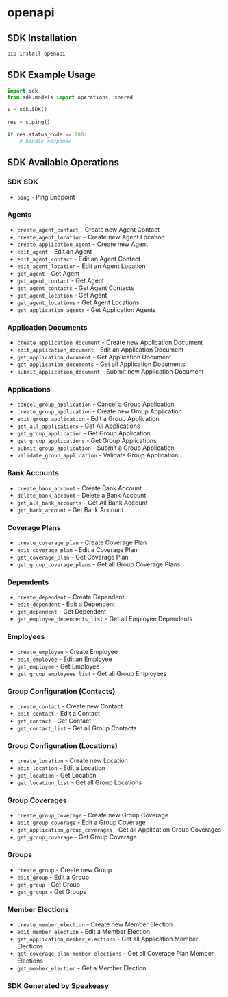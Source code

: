 # openapi

<!-- Start SDK Installation -->
## SDK Installation

```bash
pip install openapi
```
<!-- End SDK Installation -->

## SDK Example Usage
<!-- Start SDK Example Usage -->
```python
import sdk
from sdk.models import operations, shared

s = sdk.SDK()
    
res = s.ping()

if res.status_code == 200:
    # handle response
```
<!-- End SDK Example Usage -->

<!-- Start SDK Available Operations -->
## SDK Available Operations

### SDK SDK

* `ping` - Ping Endpoint

### Agents

* `create_agent_contact` - Create new Agent Contact
* `create_agent_location` - Create new Agent Location
* `create_application_agent` - Create new Agent
* `edit_agent` - Edit an Agent
* `edit_agent_contact` - Edit an Agent Contact
* `edit_agent_location` - Edit an Agent Location
* `get_agent` - Get Agent
* `get_agent_contact` - Get Agent
* `get_agent_contacts` - Get Agent Contacts
* `get_agent_location` - Get Agent
* `get_agent_locations` - Get Agent Locations
* `get_application_agents` - Get Application Agents

### Application Documents

* `create_application_document` - Create new Application Document
* `edit_application_document` - Edit an Application Document
* `get_application_document` - Get Application Document
* `get_application_documents` - Get all Application Documents
* `submit_application_document` - Submit new Application Document

### Applications

* `cancel_group_application` - Cancel a Group Application
* `create_group_application` - Create new Group Application
* `edit_group_application` - Edit a Group Application
* `get_all_applications` - Get All Applications
* `get_group_application` - Get Group Application
* `get_group_applications` - Get Group Applications
* `submit_group_application` - Submit a Group Application
* `validate_group_application` - Validate Group Application

### Bank Accounts

* `create_bank_account` - Create Bank Account
* `delete_bank_account` - Delete a Bank Account
* `get_all_bank_accounts` - Get All Bank Account
* `get_bank_account` - Get Bank Account

### Coverage Plans

* `create_coverage_plan` - Create Coverage Plan
* `edit_coverage_plan` - Edit a Coverage Plan
* `get_coverage_plan` - Get Coverage Plan
* `get_group_coverage_plans` - Get all Group Coverage Plans

### Dependents

* `create_dependent` - Create Dependent
* `edit_dependent` - Edit a Dependent
* `get_dependent` - Get Dependent
* `get_employee_dependents_list` - Get all Employee Dependents

### Employees

* `create_employee` - Create Employee
* `edit_employee` - Edit an Employee
* `get_employee` - Get Employee
* `get_group_employees_list` - Get all Group Employees

### Group Configuration (Contacts)

* `create_contact` - Create new Contact
* `edit_contact` - Edit a Contact
* `get_contact` - Get Contact
* `get_contact_list` - Get all Group Contacts

### Group Configuration (Locations)

* `create_location` - Create new Location
* `edit_location` - Edit a Location
* `get_location` - Get Location
* `get_location_list` - Get all Group Locations

### Group Coverages

* `create_group_coverage` - Create new Group Coverage
* `edit_group_coverage` - Edit a Group Coverage
* `get_application_group_coverages` - Get all Application Group Coverages
* `get_group_coverage` - Get Group Coverage

### Groups

* `create_group` - Create new Group
* `edit_group` - Edit a Group
* `get_group` - Get Group
* `get_groups` - Get Groups

### Member Elections

* `create_member_election` - Create new Member Election
* `edit_member_election` - Edit a Member Election
* `get_application_member_elections` - Get all Application Member Elections
* `get_coverage_plan_member_elections` - Get all Coverage Plan Member Elections
* `get_member_election` - Get a Member Election

<!-- End SDK Available Operations -->

### SDK Generated by [Speakeasy](https://docs.speakeasyapi.dev/docs/using-speakeasy/client-sdks)
